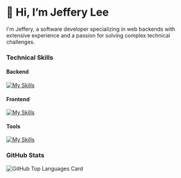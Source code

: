 # 👋 Hi, I’m Jeffery Lee

I'm Jeffery, a software developer specializing in web backends with extensive experience and a passion for solving complex technical challenges.

### Technical Skills
#### Backend
[![My Skills](https://skillicons.dev/icons?i=php,laravel,nodejs,mysql,postgres,mongodb,rabbitmq)](https://skillicons.dev)
#### Frontend
[![My Skills](https://skillicons.dev/icons?i=html,css,sass,bootstrap,js,jquery,react)](https://skillicons.dev)
#### Tools
[![My Skills](https://skillicons.dev/icons?i=git,github,docker,postman)](https://skillicons.dev)


**<h3 align="left">GitHub Stats</h3>**
<img src="https://github-readme-stats.vercel.app/api/top-langs?username=jun12079&theme=react&hide_title=false&layout=compact&langs_count=6&hide_progress=false&card_width=400" alt="GitHub Top Languages Card" />
